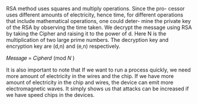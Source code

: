 
RSA method uses squares and multiply operations. Since the pro-
cessor uses different amounts of electricity, hence time, for different
operations that include mathematical operations, one could deter-
mine the private key of the RSA by observing the time taken.
We decrypt the message using RSA by taking the Cipher and
raising it to the power of d. Here N is the multiplication of two
large prime numbers. The decryption key and encryption key are
(d,n) and (e,n) respectively.


𝑀𝑒𝑠𝑠𝑎𝑔𝑒 = 𝐶𝑖𝑝ℎ𝑒𝑟𝑑 (mod 𝑁 )


It is also important to note that If we want to run a process
quickly, we need more amount of electricity in the wires and the
chip. If we have more amount of electricity in the chip and wires,
the device can emit more electromagnetic waves. It simply shows us
that attacks can be increased if we have speed chips in the devices.

